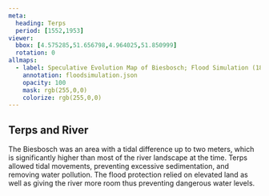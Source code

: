 ```yaml
---
meta:
  heading: Terps
  period: [1552,1953]
viewer:
  bbox: [4.575285,51.656798,4.964025,51.850999]
  rotation: 0
allmaps:
  - label: Speculative Evolution Map of Biesbosch; Flood Simulation (1877). 2023. 85 x 110 mm. The Berlage. Based on Map of the Island of Dordrecht, the Biesbosch and its surroundings, 1699, 1856, 1857. 204 x 216 mm. Ministry of war, topographical office. Regionaal Archief Dordrecht. 
    annotation: floodsimulation.json
    opacity: 100
    mask: rgb(255,0,0)
    colorize: rgb(255,0,0)
---
```


## Terps and River

The Biesbosch was an area with a tidal difference up to two meters, which is significantly higher than most of the river landscape at the time. Terps allowed tidal movements, preventing excessive sedimentation, and removing water pollution. The flood protection relied on elevated land as well as giving the river more room thus preventing dangerous water levels.
